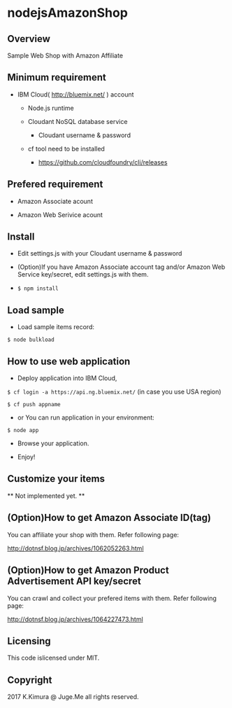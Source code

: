 # nodejsAmazonShop

## Overview

Sample Web Shop with Amazon Affiliate

## Minimum requirement

- IBM Cloud( http://bluemix.net/ ) account

    - Node.js runtime

    - Cloudant NoSQL database service

        - Cloudant username & password

    - cf tool need to be installed

        - https://github.com/cloudfoundry/cli/releases


## Prefered requirement

- Amazon Associate acount

- Amazon Web Serivice acount

## Install

- Edit settings.js with your Cloudant username & password

- (Option)If you have Amazon Associate account tag and/or Amazon Web Service key/secret, edit settings.js with them.

- `$ npm install`

## Load sample

- Load sample items record:

`$ node bulkload`


## How to use web application

- Deploy application into IBM Cloud,

`$ cf login -a https://api.ng.bluemix.net/` (in case you use USA region)

`$ cf push appname`

- or You can run application in your environment:

`$ node app`

- Browse your application.

- Enjoy!


## Customize your items

** Not implemented yet. **

<!--

If you don't want to use sample data, you can follow these instructions:

- Edit setttings.js, and edit prefered nodes from here: https://affiliate.amazon.co.jp/gp/associates/help/t100

- Run following command:

`$ node crawl`

- Load new sample file.

`$ node bulkload`

-->

## (Option)How to get Amazon Associate ID(tag)

You can affiliate your shop with them. Refer following page:

http://dotnsf.blog.jp/archives/1062052263.html

## (Option)How to get Amazon Product Advertisement API key/secret

You can crawl and collect your prefered items with them. Refer following page:

http://dotnsf.blog.jp/archives/1064227473.html

## Licensing

This code islicensed under MIT.


## Copyright

2017 K.Kimura @ Juge.Me all rights reserved.



